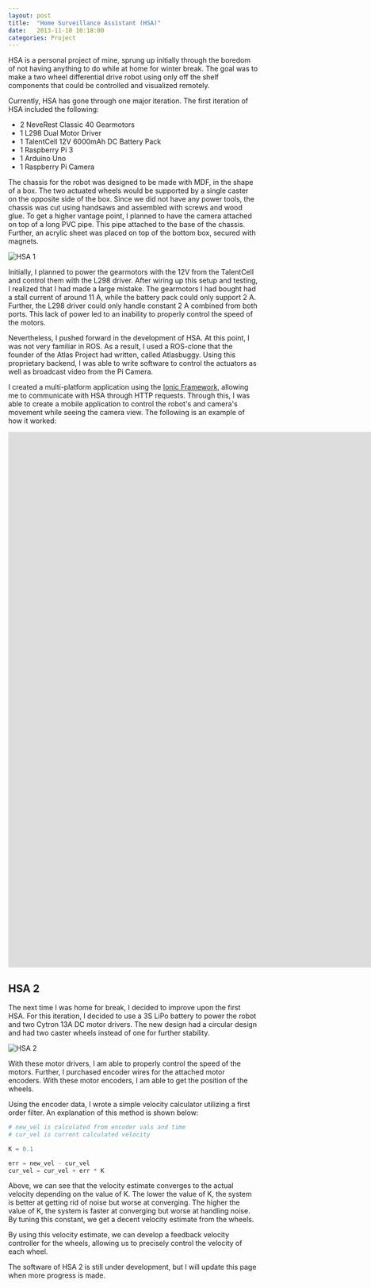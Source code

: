 ```yaml
---
layout: post
title:  "Home Surveillance Assistant (HSA)"
date:   2013-11-10 10:18:00
categories: Project
---
```


HSA is a personal project of mine, sprung up initially through the boredom of not having anything to do while at home for winter break. The goal was to make a two wheel differential drive robot using only off the shelf components that could be controlled and visualized remotely.

<!--more-->

Currently, HSA has gone through one major iteration. The first iteration of HSA included the following:

* 2 NeveRest Classic 40 Gearmotors
* 1 L298 Dual Motor Driver
* 1 TalentCell 12V 6000mAh DC Battery Pack
* 1 Raspberry Pi 3
* 1 Arduino Uno
* 1 Raspberry Pi Camera

The chassis for the robot was designed to be made with MDF, in the shape of a box. The two actuated wheels would be supported by a single caster on the opposite side of the box. Since we did not have any power tools, the chassis was cut using handsaws and assembled with screws and wood glue. To get a higher vantage point, I planned to have the camera attached on top of a long PVC pipe. This pipe attached to the base of the chassis. Further, an acrylic sheet was placed on top of the bottom box, secured with magnets.

![HSA 1](/assets/images/hsa/hsa12.jpg)

Initially, I planned to power the gearmotors with the 12V from the TalentCell and control them with the L298 driver. After wiring up this setup and testing, I realized that I had made a large mistake. The gearmotors I had bought had a stall current of around 11 A, while the battery pack could only support 2 A. Further, the L298 driver could only handle constant 2 A combined from both ports. This lack of power led to an inability to properly control the speed of the motors.

Nevertheless, I pushed forward in the development of HSA. At this point, I was not very familiar in ROS. As a result, I used a ROS-clone that the founder of the Atlas Project had written, called Atlasbuggy. Using this proprietary backend, I was able to write software to control the actuators as well as broadcast video from the Pi Camera.

I created a multi-platform application using the [Ionic Framework](https://ionicframework.com/), allowing me to communicate with HSA through HTTP requests. Through this, I was able to create a mobile application to control the robot's and camera's movement while seeing the camera view. The following is an example of how it worked:

<iframe width="1920" height="1080" src="https://www.youtube.com/embed/Y1jixg0DsWU" frameborder="0" allow="accelerometer; autoplay; encrypted-media; gyroscope; picture-in-picture" allowfullscreen></iframe>


## HSA 2

The next time I was home for break, I decided to improve upon the first HSA. For this iteration, I decided to use a 3S LiPo battery to power the robot and two Cytron 13A DC motor drivers. The new design had a circular design and had two caster wheels instead of one for further stability.

![HSA 2](/assets/images/hsa/hsa2.jpg)

With these motor drivers, I am able to properly control the speed of the motors. Further, I purchased encoder wires for the attached motor encoders. With these motor encoders, I am able to get the position of the wheels.

Using the encoder data, I wrote a simple velocity calculator utilizing a first order filter. An explanation of this method is shown below:

```python
# new_vel is calculated from encoder vals and time
# cur_vel is current calculated velocity

K = 0.1

err = new_vel - cur_vel
cur_vel = cur_vel + err * K
```

Above, we can see that the velocity estimate converges to the actual velocity depending on the value of K. The lower the value of K, the system is better at getting rid of noise but worse at converging. The higher the value of K, the system is faster at converging but worse at handling noise. By tuning this constant, we get a decent velocity estimate from the wheels.

By using this velocity estimate, we can develop a feedback velocity controller for the wheels, allowing us to precisely control the velocity of each wheel.

The software of HSA 2 is still under development, but I will update this page when more progress is made.